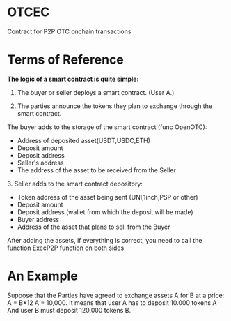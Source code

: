 # OTCEC
Contract for P2P OTC onchain transactions
# Terms of Reference
<strong>The logic of a smart contract is quite simple:</strong>

1. The buyer or seller deploys a smart contract. (User A.)

2. The parties announce the tokens they plan to exchange through the smart contract.

The buyer adds to the storage of the smart contract (func OpenOTC):
<ul>
<li>Address of deposited asset(USDT,USDC,ETH)</li>
<li>Deposit amount</li>
<li>Deposit address</li>
<li>Seller's address</li>
<li>The address of the asset to be received from the Seller</li>
</ul>
3. Seller adds to the smart contract depository:
<ul>
<li>Token address of the asset being sent (UNI,1inch,PSP or other)</li>
<li>Deposit amount</li>
<li>Deposit address (wallet from which the deposit will be made)</li>
<li>Buyer address</li>
<li>Address of the asset that plans to sell from the Buyer</li>
</ul>
After adding the assets, if everything is correct, you need to call the function ExecP2P function on both sides

# An Example

Suppose that the Parties have agreed to exchange assets A for B at a price:
A = B*12
A = 10,000.
It means that user A has to deposit 10.000 tokens A
And user B must deposit 120,000 tokens B.
